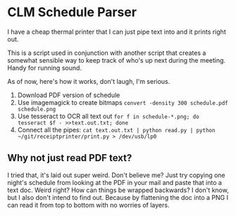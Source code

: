 # CLM Schedule Parser

I have a cheap thermal printer that I can just pipe text into and it prints right out.

This is a script used in conjunction with another script that creates a somewhat sensible way to keep track of who's up next during the meeting. Handy for running sound.

As of now, here's how it works, don't laugh, I'm serious.

1. Download PDF version of schedule
2. Use imagemagick to create bitmaps `convert -density 300 schedule.pdf schedule.png`
3. Use tesseract to OCR all text out `for f in schedule-*.png; do tesseract $f - >>text.out.txt; done`
4. Connect all the pipes: `cat text.out.txt | python read.py | python ~/git/receiptprinter/print.py > /dev/usb/lp0`

## Why not just read PDF text?

I tried that, it's laid out super weird. Don't believe me? Just try copying one night's schedule from looking at the PDF in your mail and paste that into a text doc. Weird right? How can things be wrapped backwards? I don't know, but I also don't intend to find out. Because by flattening the doc into a PNG I can read it from top to bottom with no worries of layers.

